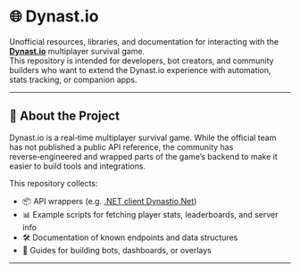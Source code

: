 # 🌐 Dynast.io

Unofficial resources, libraries, and documentation for interacting with the **[Dynast.io](https://dynast.io/)** multiplayer survival game.  
This repository is intended for developers, bot creators, and community builders who want to extend the Dynast.io experience with automation, stats tracking, or companion apps.

---

## 🚀 About the Project

Dynast.io is a real‑time multiplayer survival game. While the official team has not published a public API reference, the community has reverse‑engineered and wrapped parts of the game’s backend to make it easier to build tools and integrations.

This repository collects:
- 📦 API wrappers (e.g. [.NET client Dynastio.Net](https://github.com/jalaljaleh/Dynastio.Net))  
- 📊 Example scripts for fetching player stats, leaderboards, and server info  
- 🛠️ Documentation of known endpoints and data structures  
- 🤝 Guides for building bots, dashboards, or overlays  

---
